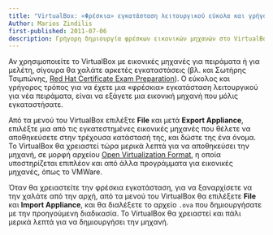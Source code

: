 ```yaml
---
title: "VirtualBox: «Φρέσκια» εγκατάσταση λειτουργικού εύκολα και γρήγορα"
Author: Marios Zindilis
first-published: 2011-07-06
description: Γρήγορη δημιουργία φρέσκων εικονικών μηχανών στο VirtualBox με εξαγωγή και εισαγωγή
---
```


Αν χρησιμοποιείτε το VirtualBox με εικονικές μηχανές για πειράματα ή για 
μελέτη, σίγουρα θα χαλάτε αρκετές εγκαταστάσεις (βλ. και Σωτήρης 
Τσιμπώνης, <a href="http://stsimb.irc.gr/2011/05/16/red-hat-certificate-exam-preparation/">
Red Hat Certificate Exam Preparation</a>). Ο εύκολος και γρήγορος τρόπος 
για να έχετε μια «φρέσκια» εγκατάσταση λειτουργικού για νέα πειράματα, 
είναι να εξάγετε μια εικονική μηχανή που μόλις εγκαταστήσατε.

Από τα μενού του VirtualBox επιλέξτε <strong>File</strong> και μετά 
<strong>Export Appliance</strong>, επιλέξτε μια από τις εγκατεστημένες 
εικονικές μηχανές που θέλετε να αποθηκεύσετε στην τρέχουσα κατάστασή της, 
και δώστε της ένα όνομα. Το VirtualBox θα χρειαστεί τώρα μερικά λεπτά για 
να αποθηκεύσει την μηχανή, σε μορφή αρχείου 
<a href="http://en.wikipedia.org/wiki/Open_Virtualization_Format">Open 
Virtualization Format</a>, η οποία υποστηρίζεται επιπλέον και από άλλα 
προγράμματα για εικονικές μηχανές, όπως το VMWare.

Όταν θα χρειαστείτε την φρέσκια εγκατάσταση, για να ξαναρχίσετε να την 
χαλάτε από την αρχή, από τα μενού του VirtualBox θα επιλέξετε 
<strong>File</strong> και <strong>Import Appliance</strong>, και θα 
διαλέξετε το αρχείο `.ova` που δημιουργήσατε με την προηγούμενη 
διαδικασία. Το VirtualBox θα χρειαστεί και πάλι μερικά λεπτά για να 
δημιουργήσει την μηχανή.
